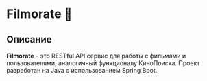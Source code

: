 # Filmorate 🎥

## Описание
**Filmorate** - это RESTful API сервис для работы с фильмами и пользователями, аналогичный функционалу КиноПоиска. 
Проект разработан на Java с использованием Spring Boot.
